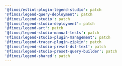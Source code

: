 ```yaml
---
'@finos/eslint-plugin-legend-studio': patch
'@finos/legend-query-deployment': patch
'@finos/legend-studio': patch
'@finos/legend-studio-deployment': patch
'@finos/legend-art': patch
'@finos/legend-studio-manual-tests': patch
'@finos/legend-studio-plugin-management': patch
'@finos/legend-tracer-plugin-zipkin': patch
'@finos/legend-studio-preset-dsl-text': patch
'@finos/legend-studio-preset-query-builder': patch
'@finos/legend-shared': patch
---
```

